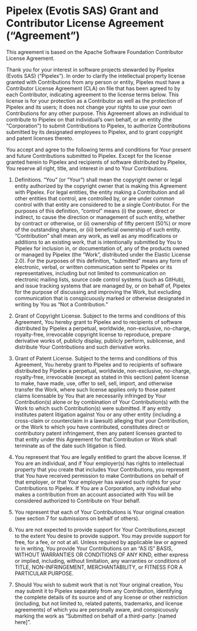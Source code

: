 # Pipelex (Evotis SAS) Grant and Contributor License Agreement (“Agreement”)

This agreement is based on the Apache Software Foundation Contributor License
Agreement.

Thank you for your interest in software projects stewarded by Pipelex
(Evotis SAS) (“Pipelex”). In order to clarify the intellectual property
license granted with Contributions from any person or entity, Pipelex must
have a Contributor License Agreement (CLA) on file that has been agreed to by
each Contributor, indicating agreement to the license terms below. This license
is for your protection as a Contributor as well as the protection of Pipelex
and its users; it does not change your rights to use your own Contributions for
any other purpose. This Agreement allows an individual to contribute to
Pipelex on that individual’s own behalf, or an entity (the “Corporation”) to
submit Contributions to Pipelex, to authorize Contributions submitted by its
designated employees to Pipelex, and to grant copyright and patent licenses
thereto.

You accept and agree to the following terms and conditions for Your present and
future Contributions submitted to Pipelex. Except for the license granted
herein to Pipelex and recipients of software distributed by Pipelex, You
reserve all right, title, and interest in and to Your Contributions.

1. Definitions. “You” (or “Your”) shall mean the copyright owner or legal
   entity authorized by the copyright owner that is making this Agreement with
   Pipelex. For legal entities, the entity making a Contribution and all
   other entities that control, are controlled by, or are under common control
   with that entity are considered to be a single Contributor. For the purposes
   of this definition, “control” means (i) the power, direct or indirect, to
   cause the direction or management of such entity, whether by contract or
   otherwise, or (ii) ownership of fifty percent (50%) or more of the
   outstanding shares, or (iii) beneficial ownership of such entity.
   “Contribution” shall mean any work, as well as any modifications or
   additions to an existing work, that is intentionally submitted by You to
   Pipelex for inclusion in, or documentation of, any of the products owned
   or managed by Pipelex (the “Work”, distributed under the Elastic License 2.0).
   For the purposes of this definition, “submitted” means any form of electronic,
   verbal, or written communication sent to Pipelex or its representatives,
   including but not limited to communication on electronic mailing lists,
   source code control systems (such as GitHub), and issue tracking systems
   that are managed by, or on behalf of, Pipelex for the purpose of discussing
   and improving the Work, but excluding communication that is conspicuously
   marked or otherwise designated in writing by You as “Not a Contribution.”

2. Grant of Copyright License. Subject to the terms and conditions of this
   Agreement, You hereby grant to Pipelex and to recipients of software
   distributed by Pipelex a perpetual, worldwide, non-exclusive, no-charge,
   royalty-free, irrevocable copyright license to reproduce, prepare derivative
   works of, publicly display, publicly perform, sublicense, and distribute
   Your Contributions and such derivative works.

3. Grant of Patent License. Subject to the terms and conditions of this
   Agreement, You hereby grant to Pipelex and to recipients of software
   distributed by Pipelex a perpetual, worldwide, non-exclusive, no-charge,
   royalty-free, irrevocable (except as stated in this section) patent license
   to make, have made, use, offer to sell, sell, import, and otherwise transfer
   the Work, where such license applies only to those patent claims licensable
   by You that are necessarily infringed by Your Contribution(s) alone or by
   combination of Your Contribution(s) with the Work to which such
   Contribution(s) were submitted. If any entity institutes patent litigation
   against You or any other entity (including a cross-claim or counterclaim in
   a lawsuit) alleging that your Contribution, or the Work to which you have
   contributed, constitutes direct or contributory patent infringement, then
   any patent licenses granted to that entity under this Agreement for that
   Contribution or Work shall terminate as of the date such litigation is
   filed.

4. You represent that You are legally entitled to grant the above license. If
   You are an individual, and if Your employer(s) has rights to intellectual
   property that you create that includes Your Contributions, you represent
   that You have received permission to make Contributions on behalf of that
   employer, or that Your employer has waived such rights for your
   Contributions to Pipelex. If You are a Corporation, any individual who
   makes a contribution from an account associated with You will be considered
   authorized to Contribute on Your behalf.

5. You represent that each of Your Contributions is Your original creation (see
   section 7 for submissions on behalf of others).

6. You are not expected to provide support for Your Contributions,except to the
   extent You desire to provide support. You may provide support for free, for
   a fee, or not at all. Unless required by applicable law or agreed to in
   writing, You provide Your Contributions on an “AS IS” BASIS, WITHOUT
   WARRANTIES OR CONDITIONS OF ANY KIND, either express or implied, including,
   without limitation, any warranties or conditions of TITLE, NON-INFRINGEMENT,
   MERCHANTABILITY, or FITNESS FOR A PARTICULAR PURPOSE.

7. Should You wish to submit work that is not Your original creation, You may
   submit it to Pipelex separately from any Contribution, identifying the
   complete details of its source and of any license or other restriction
   (including, but not limited to, related patents, trademarks, and license
   agreements) of which you are personally aware, and conspicuously marking the
   work as “Submitted on behalf of a third-party: [named here]”.
   